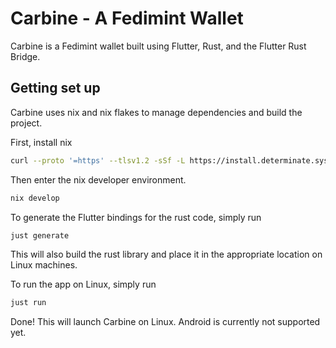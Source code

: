 # Carbine - A Fedimint Wallet

Carbine is a Fedimint wallet built using Flutter, Rust, and the Flutter Rust Bridge.

## Getting set up
Carbine uses nix and nix flakes to manage dependencies and build the project.

First, install nix

```bash
curl --proto '=https' --tlsv1.2 -sSf -L https://install.determinate.systems/nix | sh -s -- install
```

Then enter the nix developer environment.

```bash
nix develop
```

To generate the Flutter bindings for the rust code, simply run
```bash
just generate
```

This will also build the rust library and place it in the appropriate location on Linux machines.

To run the app on Linux, simply run
```bash
just run
```

Done! This will launch Carbine on Linux. Android is currently not supported yet.
